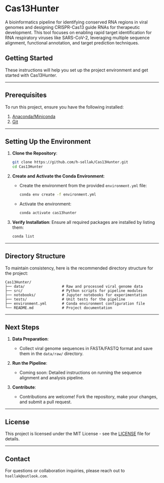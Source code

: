 # Cas13Hunter

A bioinformatics pipeline for identifying conserved RNA regions in viral genomes and designing CRISPR-Cas13 guide RNAs for therapeutic development. This tool focuses on enabling rapid target identification for RNA respiratory viruses like SARS-CoV-2, leveraging multiple sequence alignment, functional annotation, and target prediction techniques.

## Getting Started

These instructions will help you set up the project environment and get started with Cas13Hunter.

---

## Prerequisites

To run this project, ensure you have the following installed:

1. [Anaconda/Miniconda](https://docs.conda.io/en/latest/miniconda.html)
2. [Git](https://git-scm.com/)

---

## Setting Up the Environment

1. **Clone the Repository**:
   ```bash
   git clone https://github.com/h-sellak/Cas13Hunter.git
   cd Cas13Hunter
   ```

2. **Create and Activate the Conda Environment**:
   - Create the environment from the provided `environment.yml` file:
     ```bash
     conda env create -f environment.yml
     ```
   - Activate the environment:
     ```bash
     conda activate cas13hunter
     ```

3. **Verify Installation**:
   Ensure all required packages are installed by listing them:
   ```bash
   conda list
   ```

---

## Directory Structure

To maintain consistency, here is the recommended directory structure for the project:

```
Cas13Hunter/
├── data/                 # Raw and processed viral genome data
├── src/                  # Python scripts for pipeline modules
├── notebooks/            # Jupyter notebooks for experimentation
├── tests/                # Unit tests for the pipeline
├── environment.yml       # Conda environment configuration file
└── README.md             # Project documentation
```

---

## Next Steps

1. **Data Preparation**:
   - Collect viral genome sequences in FASTA/FASTQ format and save them in the `data/raw/` directory.

2. **Run the Pipeline**:
   - Coming soon: Detailed instructions on running the sequence alignment and analysis pipeline.

3. **Contribute**:
   - Contributions are welcome! Fork the repository, make your changes, and submit a pull request.

---

## License

This project is licensed under the MIT License - see the [LICENSE](LICENSE) file for details.

---

## Contact

For questions or collaboration inquiries, please reach out to `hsellak@outlook.com`.
